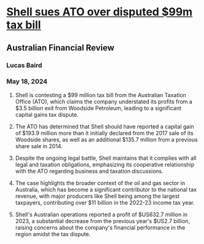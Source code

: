 # [Shell sues ATO over disputed $99m tax bill](https://advance.lexis.com/api/document?collection=news&id=urn:contentItem:6C2R-V5K1-F0J6-J1T8-00000-00&context=1519360)
## Australian Financial Review
### Lucas Baird
### May 18, 2024

1. Shell is contesting a $99 million tax bill from the Australian Taxation Office (ATO), which claims the company understated its profits from a $3.5 billion exit from Woodside Petroleum, leading to a significant capital gains tax dispute.

2. The ATO has determined that Shell should have reported a capital gain of $193.9 million more than it initially declared from the 2017 sale of its Woodside shares, as well as an additional $135.7 million from a previous share sale in 2014.

3. Despite the ongoing legal battle, Shell maintains that it complies with all legal and taxation obligations, emphasizing its cooperative relationship with the ATO regarding business and taxation discussions.

4. The case highlights the broader context of the oil and gas sector in Australia, which has become a significant contributor to the national tax revenue, with major producers like Shell being among the largest taxpayers, contributing over $11 billion in the 2022-23 income tax year. 

5. Shell's Australian operations reported a profit of $US632.7 million in 2023, a substantial decrease from the previous year's $US2.7 billion, raising concerns about the company's financial performance in the region amidst the tax dispute.